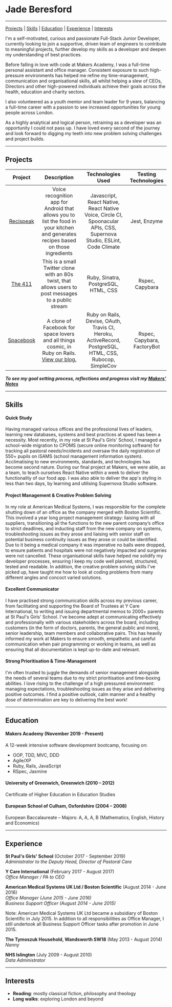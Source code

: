 # Jade Beresford

---

[Projects](#projects) | [Skills](#skills) | [Education](#education) | [Experience](#experience) | [Interests](#interests)

I'm a self-motivated, curious and passionate Full-Stack Junior Developer, currently looking to join a supportive, driven team of engineers to contribute to meaningful projects, further develop my skills as a developer and deepen my understanding of best practices.

Before falling in love with code at Makers Academy, I was a full-time personal assistant and office manager. Consistent exposure to such high-pressure environments has helped me refine my time-management, communication and organisational skills, all whilst helping a slew of CEOs, Directors and other high-powered individuals achieve their goals across the health, education and charity sectors.  

I also volunteered as a youth mentor and team leader for 9 years, balancing a full-time career with a passion to see increased opportunities for young people across London.

As a highly analytical and logical person, retraining as a developer was an opportunity I could not pass up. I have loved every second of the journey and look forward to digging my teeth into new problem solving challenges and project builds.   

---

## Projects

| Project | Description | Technologies Used | Testing Technologies |
| :---: | :---: | :---: | :---: |
| [Recispeak](https://github.com/dbacall/Recispeak) | Voice recognition app for Android that allows you to list the food in your kitchen and generates recipes based on those ingredients | Javascript, React Native, React Native Voice, Circle CI, Spoonacular APIs, CSS, Supernova Studio, ESLint, Code Climate | Jest, Enzyme |
| [The 411](https://github.com/JKBero/chitter-challenge/blob/master/README-2.md) | This is a small Twitter clone with an 80s twist, that allows users to post messages to a public stream | Ruby, Sinatra, PostgreSQL, HTML, CSS | Rspec, Capybara |
| [Spacebook](https://github.com/ajbacon/acebook-true-GrIT) | A clone of Facebook for space lovers and all things cosmic, in Ruby on Rails. [View our blog.](https://medium.com/true-grit) | Ruby on Rails, Devise, OAuth, Travis CI, Heroku, ActiveRecord, PostgreSQL, HTML, CSS, Rubocop, SimpleCov | Rspec, Capybara, FactoryBot |

**_To see my goal setting process, reflections and progress visit my [Makers' Notes](https://github.com/JKBero/Makers-Notes)_**

---

## Skills

#### Quick Study

Having managed various offices and the professional lives of leaders, learning new databases, systems and best practices at speed has been a necessity. Most recently, in my role at St Paul's Girls' School, I managed a school-wide migration to CPOMS (secure online monitoring software) for tracking all pastoral needs/incidents and oversaw the daily registration of 550+ pupils on iSAMS (school management information system). Acclimatising to new environments, standards, and technologies has become second nature. During our final project at Makers, we were able, as a team, to teach ourselves React Native within a week to deliver the functionality of our food app. I was also able to deliver the app's styling in less than two days, by learning and utilising Supernova Studio software.

#### Project Management & Creative Problem Solving

In my role at American Medical Systems, I was responsible for the complete shutting down of an office as the company merged with Boston Scientific. This involved a year long project management strategy: liaising with all suppliers, transitioning all the functions to the new parent company’s office to strict deadlines, and inducting staff from the new company on systems, troubleshooting issues as they arose and liaising with senior staff on potential business continuity issues as they arose or could be identified. Due to it being a medical company it was imperative no balls were dropped, to ensure patients and hospitals were not negatively impacted and surgeries were not cancelled. These organisational skills have helped me solidify my developer processes, ensuring I keep my code well planned, structured, tested and readable. In addition, the creative problem solving skills I've picked up, have taught me how to look at coding problems from many different angles and concoct varied solutions.

#### Excellent Communicator

I have practised strong communication skills across my previous career, from facilitating and supporting the Board of Trustees at Y Care International, to writing and issuing departmental memos to 2000+ parents at St Paul's Girls' School. I've become adept at communicating effectively and professionally with various stakeholders across the board, including customers (in the form of doctors, parents, the general public and more), senior leadership, team members and collaborative pairs. This has heavily informed my work at Makers to ensure smooth, empathetic and careful communication when pair programming or working in teams, as well as ensuring that all documentation is kept up-to-date and relevant.

#### Strong Prioritisation & Time-Management

I'm often trusted to juggle the demands of senior management alongside the needs of several teams due to my strict prioritisation and time-boxing abilities. I love rising to the challenge of a high pressured environment: managing expectations, troubleshooting issues as they arise and delivering positive outcomes. I find a positive outlook, calm manner and a healthy dose of determination are key to delivering the best work!

---

## Education

#### Makers Academy (November 2019 - Present)  

A 12-week intensive software development bootcamp, focusing on:  
- OOP, TDD, MVC, DDD
- Agile/XP
- Ruby, Rails, JavaScript
- RSpec, Jasmine

#### University of Greenwich, Greenwich (2010 – 2012)  

Certificate of Higher Education in Education Studies  

#### European School of Culham, Oxfordshire (2004 – 2008)  

European Baccalaureate – Majors: A, A, A, B (Mathematics, English, History and Economics) 

---

## Experience

**St Paul's Girls' School** (October 2017 - September 2019)  
*Administrator to the Deputy Head, Director of Pastoral Care*  

**Y Care International** (February 2017 - August 2017)  
*Office Manager / PA to CEO*  

**American Medical Systems UK Ltd / Boston Scientific** (August 2014 - June 2016)  
*Office Manager (June 2015 - June 2016)*  
*Business Support Officer (August 2014 - June 2015)*  

Note: American Medical Systems UK Ltd became a subsidiary of Boston Scientific in July 2015. In addition to all responsibilities as Office Manager, I still undertook all Business Support Officer tasks after promotion in June 2015.  

**The Tymoszuk Household, Wandsworth SW18** (May 2013 - August 2014)  
*Nanny*  

**NHS Islington** (July 2009 - August 2010)  
*Data Administrator*  

---

## Interests

- **Reading**: mostly classical fiction, philosophy and theology
- **Long walks**: exploring London and beyond
